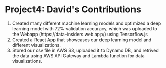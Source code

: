 # Project4: David's Contributions
<ol>
    <li>
                Created many different machine learning models and optimized  a deep learning model with 72% validation accuracy, which was uploaded to the Webapp (https://data-insiders.web.app/) using Tensorflow.js
    </li>
    <li>
        Created a React App that showcases our deep learning model and different visualizations.
    </li>
    <li>
        Stored our csv file in AWS S3, uploaded it to Dynamo DB, and retrived the data using AWS API Gateway and Lambda function for data visualizations.
    </li>
</ol>
